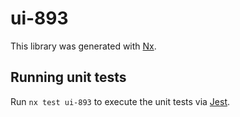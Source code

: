 # ui-893

This library was generated with [Nx](https://nx.dev).

## Running unit tests

Run `nx test ui-893` to execute the unit tests via [Jest](https://jestjs.io).
